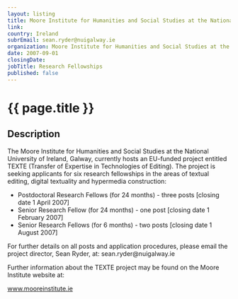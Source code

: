 ```yaml
---
layout: listing
title: Moore Institute for Humanities and Social Studies at the National University of Ireland - Research Fellowships
link:
country: Ireland
subrEmail: sean.ryder@nuigalway.ie
organization: Moore Institute for Humanities and Social Studies at the National University of Ireland 
date: 2007-09-01
closingDate: 
jobTitle: Research Fellowships
published: false
---
```



# {{ page.title }}

## Description











<p>The Moore Institute for Humanities and Social Studies at the National
University of Ireland, Galway, currently hosts an EU-funded project
entitled TEXTE (Transfer of Expertise in Technologies of Editing).
The project is seeking applicants for six research fellowships in the
areas of textual editing, digital textuality and hypermedia construction:</p>

<ul>
<li>Postdoctoral Research Fellows (for 24 months) - three posts [closing
date 1 April 2007]</li>
<li>Senior Research Fellow (for 24 months) - one post [closing date 1
February 2007]</li>
<li>Senior Research Fellows (for 6 months) - two posts [closing date 1 August 2007]</li>
</ul>

<p>For further details on all posts and application procedures, please
email the project director, Sean Ryder, at:
sean.ryder@nuigalway.ie <mailto:sean.ryder@nuigalway.ie></p>

<p>Further information about the TEXTE project may be found on the Moore
Institute website at:</p>
<a href="http://www.mooreinstitute.ie" title="Moore Institute">www.mooreinstitute.ie</a>
